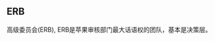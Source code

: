 <!-- 
title: ERB
from: work
create: 2021-11-10
tags: term,work
-->

## ERB
高级委员会(ERB), ERB是苹果审核部门最大话语权的团队，基本是决策层。

